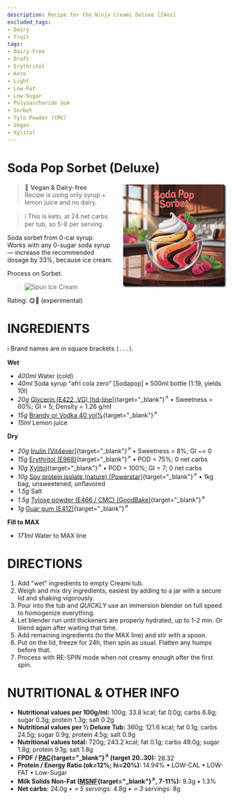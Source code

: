 ```yaml
---
description: Recipe for the Ninja Creami Deluxe [24oz]
excluded_tags:
- Dairy
- Fruit
tags:
- Dairy-Free
- Draft
- Erythritol
- Keto
- Light
- Low-Fat
- Low-Sugar
- Polysaccharide Gum
- Sorbet
- Tylo Powder (CMC)
- Vegan
- Xylitol
---
```

# Soda Pop Sorbet (Deluxe)
<img style="float: right; margin-left: 1.5em;" width=240 alt="Logo" src="logo-soda-pop-sorbet.png" />

> 🌿 **Vegan & Dairy-free**<br />Recipe is using only syrup + lemon juice and no dairy.

> ℹ️ This is keto, at 24 net carbs per tub, so 5-8 per serving.

Soda sorbet from 0-cal syrup. Works with any 0-sugar soda syrup — increase the recommended dosage by 33%, because ice cream.

Process on Sorbet.

> <img width=360 alt="Spun Ice Cream" src="" class="zoomable" />

Rating: 😋🥤 (experimental)

# INGREDIENTS

ℹ️ Brand names are in square brackets `[...]`.

**Wet**

  - _400ml_ Water (cold)
  - _40ml_ Soda syrup “afri cola zero” [Sodapop] • 500ml bottle (1:19, yields 10l)
  - _20g_ [Glycerin (E422, VG) \[hd-line\]](/ice-creamery/info/ingredients/#vegetable-glycerin-glycerol-vg-e422){target="_blank"}<sup>↗</sup> • Sweetness = 60%; GI = 5; Density = 1.26 g/ml
  - _15g_ [Brandy or Vodka 40 vol%](/ice-creamery/info/ingredients/#alcohol-ethanol){target="_blank"}<sup>↗</sup>
  - _15ml_ Lemon juice

**Dry**

  - _20g_ [Inulin \[Vit4ever\]](/ice-creamery/info/ingredients/#inulin){target="_blank"}<sup>↗</sup> • Sweetness = 8%; GI ~= 0
  - _15g_ [Erythritol (E968)](/ice-creamery/info/ingredients/#erythritol-e968){target="_blank"}<sup>↗</sup> • POD = 75%; 0 net carbs
  - _10g_ [Xylitol](/ice-creamery/info/ingredients/#xylitol-e967){target="_blank"}<sup>↗</sup> • POD = 100%; GI = 7; 0 net carbs
  - _10g_ [Soy protein isolate (nature) \[Powerstar\]](/ice-creamery/info/ingredients/#soy-protein-isolate){target="_blank"}<sup>↗</sup> • 1kg bag, unsweetened, unflavored
  - _1.5g_ Salt
  - _1.5g_ [Tylose powder (E466 / CMC) \[GoodBake\]](/ice-creamery/info/ingredients/#carboxymethyl-cellulose-cmc-e466){target="_blank"}<sup>↗</sup>
  - _1g_ [Guar gum (E412)](/ice-creamery/info/ingredients/#guar-gum-e412){target="_blank"}<sup>↗</sup>

**Fill to MAX**

  - _171ml_ Water to MAX line

# DIRECTIONS

 1. Add "wet" ingredients to empty Creami tub.
 1. Weigh and mix dry ingredients, easiest by adding to a jar with a secure lid and shaking vigorously.
 1. Pour into the tub and *QUICKLY* use an immersion blender on full speed to homogenize everything.
 1. Let blender run until thickeners are properly hydrated, up to 1-2 min. Or blend again after waiting that time.
 1. Add remaining ingredients (to the MAX line) and stir with a spoon.
 1. Put on the lid, freeze for 24h, then spin as usual. Flatten any humps before that.
 1. Process with RE-SPIN mode when not creamy enough after the first spin.

# NUTRITIONAL & OTHER INFO
- **Nutritional values per 100g/ml:** 100g; 33.8 kcal; fat 0.0g; carbs 6.8g; sugar 0.3g; protein 1.3g; salt 0.2g
- **Nutritional values per ½ Deluxe Tub:** 360g; 121.6 kcal; fat 0.1g; carbs 24.5g; sugar 0.9g; protein 4.5g; salt 0.9g
- **Nutritional values total:** 720g; 243.2 kcal; fat 0.1g; carbs 49.0g; sugar 1.8g; protein 9.1g; salt 1.8g
- **FPDF / [PAC](/ice-creamery/info/glossary/#potere-anti-congelante-pac){target="_blank"}<sup>↗</sup> (target 20..30):** 28.32
- **Protein / Energy Ratio (ok=12%; hi=20%):** 14.94% • LOW-CAL • LOW-FAT • Low-Sugar
- **Milk Solids Non-Fat ([MSNF](/ice-creamery/info/glossary/#milk-solids-not-fat-msnf){target="_blank"}<sup>↗</sup>, 7-11%):** 9.3g • 1.3%
- **Net carbs:** 24.0g • *∝ 5 servings:* 4.8g • *∝ 3 servings:* 8g
